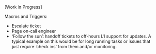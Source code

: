 \[Work in Progress\]

Macros and Triggers:

* Escalate ticket
* Page on-call engineer
* ‘Follow the sun’: handoff tickets to off-hours L1 support for updates. A typical example on this would be for long running tasks or issues that just require ‘check ins’ from them and/or monitoring.




